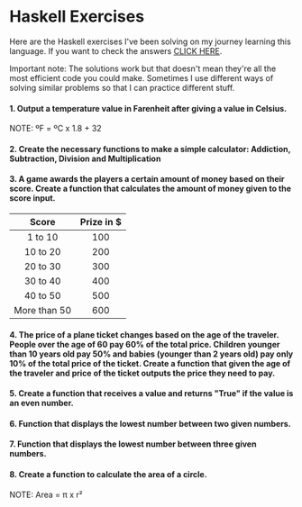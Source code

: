 # Haskell Exercises
Here are the Haskell exercises I've been solving on my journey learning this language. If you want to check the answers [CLICK HERE](https://github.com/NullaSec/Haskel-Exercises/blob/main/HSexercises.hs).

Important note: The solutions work but that doesn't mean they're all the most efficient code you could make. Sometimes I use different ways of solving similar problems so that I can practice different stuff.

#### 1. Output a temperature value in Farenheit after giving a value in Celsius.
NOTE: ºF = ºC x 1.8 + 32

#### 2. Create the necessary functions to make a simple calculator: Addiction, Subtraction, Division and Multiplication

#### 3. A game awards the players a certain amount of money based on their score. Create a function that calculates the amount of money given to the score input.

|     Score    |  Prize in $ |
|:------------:|:-----------:|
|    1 to 10   |     100     |
|   10 to 20   |     200     |
|   20 to 30   |     300     |
|   30 to 40   |     400     |
|   40 to 50   |     500     |
| More than 50 |     600     |

#### 4. The price of a plane ticket changes based on the age of the traveler. People over the age of 60 pay 60% of the total price. Children younger than 10 years old pay 50% and babies (younger than 2 years old) pay only 10% of the total price of the ticket. Create a function that given the age of the traveler and price of the ticket outputs the price they need to pay.

#### 5. Create a function that receives a value and returns "True" if the value is an even number.

#### 6. Function that displays the lowest number between two given numbers.

#### 7. Function that displays the lowest number between three given numbers.

#### 8. Create a function to calculate the area of a circle.
NOTE: Area = π x r²
